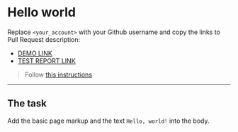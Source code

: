 # Hello world
Replace `<your_account>` with your Github username and copy the links to Pull Request description:
- [DEMO LINK](https://<yehor-merzlenko>.github.io/layout_hello-world/)
- [TEST REPORT LINK](https://<yehor-merzlenko>.github.io/layout_hello-world/report/html_report/)

> Follow [this instructions](https://github.com/mate-academy/layout_task-guideline#how-to-solve-the-layout-tasks-on-github)
___

## The task 
Add the basic page markup and the text `Hello, world!` into the body.
